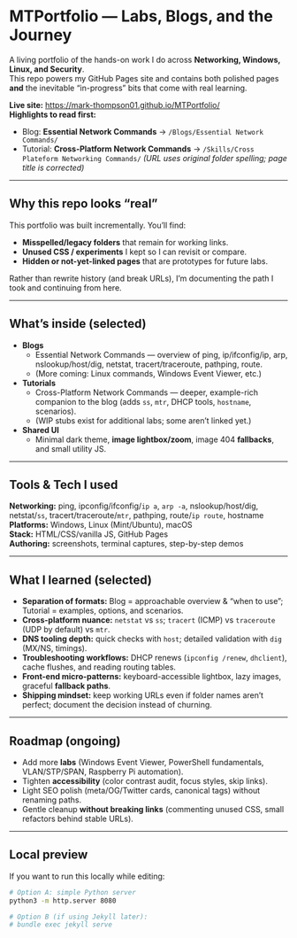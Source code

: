 # MTPortfolio — Labs, Blogs, and the Journey

A living portfolio of the hands-on work I do across **Networking, Windows, Linux, and Security**.  
This repo powers my GitHub Pages site and contains both polished pages **and** the inevitable “in-progress” bits that come with real learning.

**Live site:** https://mark-thompson01.github.io/MTPortfolio/  
**Highlights to read first:**  
- Blog: **Essential Network Commands** → `/Blogs/Essential Network Commands/`  
- Tutorial: **Cross-Platform Network Commands** → `/Skills/Cross Plateform Networking Commands/` _(URL uses original folder spelling; page title is corrected)_

---

## Why this repo looks “real”
This portfolio was built incrementally. You’ll find:
- **Misspelled/legacy folders** that remain for working links.
- **Unused CSS / experiments** I kept so I can revisit or compare.
- **Hidden or not-yet-linked pages** that are prototypes for future labs.

Rather than rewrite history (and break URLs), I’m documenting the path I took and continuing from here.

---

## What’s inside (selected)
- **Blogs**
  - Essential Network Commands — overview of ping, ip/ifconfig/ip, arp, nslookup/host/dig, netstat, tracert/traceroute, pathping, route.
  - (More coming: Linux commands, Windows Event Viewer, etc.)
- **Tutorials**
  - Cross-Platform Network Commands — deeper, example-rich companion to the blog (adds `ss`, `mtr`, DHCP tools, `hostname`, scenarios).
  - (WIP stubs exist for additional labs; some aren’t linked yet.)
- **Shared UI**
  - Minimal dark theme, **image lightbox/zoom**, image 404 **fallbacks**, and small utility JS.

---

## Tools & Tech I used
**Networking:** ping, ipconfig/ifconfig/`ip a`, `arp -a`, nslookup/host/dig, netstat/`ss`, tracert/traceroute/`mtr`, pathping, route/`ip route`, hostname  
**Platforms:** Windows, Linux (Mint/Ubuntu), macOS  
**Stack:** HTML/CSS/vanilla JS, GitHub Pages  
**Authoring:** screenshots, terminal captures, step-by-step demos

---

## What I learned (selected)
- **Separation of formats:** Blog = approachable overview & “when to use”; Tutorial = examples, options, and scenarios.
- **Cross-platform nuance:** `netstat` vs `ss`; `tracert` (ICMP) vs `traceroute` (UDP by default) vs `mtr`.
- **DNS tooling depth:** quick checks with `host`; detailed validation with `dig` (MX/NS, timings).
- **Troubleshooting workflows:** DHCP renews (`ipconfig /renew`, `dhclient`), cache flushes, and reading routing tables.
- **Front-end micro-patterns:** keyboard-accessible lightbox, lazy images, graceful **fallback paths**.
- **Shipping mindset:** keep working URLs even if folder names aren’t perfect; document the decision instead of churning.

---

## Roadmap (ongoing)
- Add more **labs** (Windows Event Viewer, PowerShell fundamentals, VLAN/STP/SPAN, Raspberry Pi automation).
- Tighten **accessibility** (color contrast audit, focus styles, skip links).
- Light SEO polish (meta/OG/Twitter cards, canonical tags) without renaming paths.
- Gentle cleanup **without breaking links** (commenting unused CSS, small refactors behind stable URLs).

---

## Local preview
If you want to run this locally while editing:
```bash
# Option A: simple Python server
python3 -m http.server 8080

# Option B (if using Jekyll later):
# bundle exec jekyll serve
